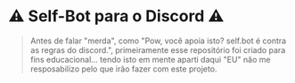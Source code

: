 # :warning: Self-Bot para o Discord :warning:
> Antes de falar "merda", como "Pow, você apoia isto? self.bot é contra as regras do discord.", primeiramente esse repositório foi criado para fins educacional... tendo isto em mente aparti daqui "EU" não me resposabilizo pelo que irão fazer com este projeto.
